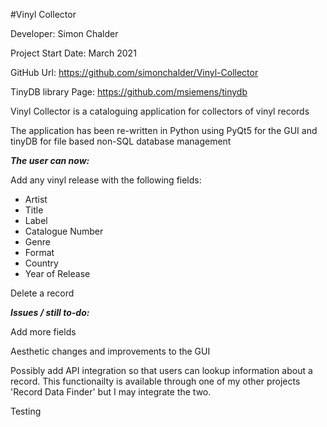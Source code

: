 #Vinyl Collector

Developer: Simon Chalder

Project Start Date: March 2021

GitHub Url: https://github.com/simonchalder/Vinyl-Collector

TinyDB library Page: https://github.com/msiemens/tinydb

Vinyl Collector is a cataloguing application for collectors of vinyl records

The application has been re-written in Python using PyQt5 for the GUI and tinyDB for file based non-SQL database management

***The user can now:***

Add any vinyl release with the following fields:

- Artist
- Title
- Label
- Catalogue Number
- Genre
- Format
- Country
 - Year of Release

 Delete a record

***Issues / still to-do:***

Add more fields

Aesthetic changes and improvements to the GUI

Possibly add API integration so that users can lookup information about a record. This functionailty is available through one of my other projects 'Record Data Finder' but I may integrate the two.

Testing